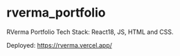 # rverma_portfolio

RVerma Portfolio
Tech Stack: React18, JS, HTML and CSS.

Deployed: https://rverma.vercel.app/
